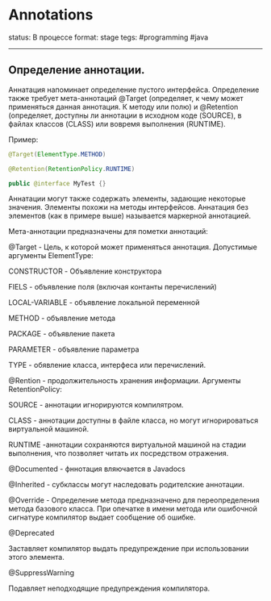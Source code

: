 # Annotations

status: В процессе
format: stage
tegs: #programming #java 

----
## Определение аннотации. 

Аннатация напоминает определение пустого интерфейса. Определение также требует мета-аннотаций @Target (определяет, к чему может применяться данная аннотация. К методу или полю) и @Retention (определяет, доступны ли аннотации в исходном коде (SOURCE), в файлах классов (CLASS) или вовремя выполнения (RUNTIME). 


Пример:  
```java
@Target(ElementType.METHOD) 

@Retention(RetentionPolicy.RUNTIME) 

public @interface MyTest {} 
```
 

Аннатации могут также содержать элементы, задающие некоторые значения. Элементы похожи на методы интерфейсов. Аннатация без элементов (как в примере выше) называется маркерной аннотацией. 

 

Мета-аннотации предназначены для пометки аннотаций: 

 

@Target - Цель, к которой может применяться аннотация. Допустимые аргументы ElementType: 

CONSTRUCTOR - Объявление конструктора 

FIELS - объявление поля (включая контанты перечислений) 

LOCAL-VARIABLE - объявление локальной переменной 

METHOD - объявление метода 

PACKAGE - объявление пакета 

PARAMETER - объявление параметра 

TYPE - обявление класса, интерфеса или перечислений. 

 

@Rention - продолжительность хранения информации. Аргументы RetentionPolicy: 

SOURCE - аннотации игнорируются компилятром. 

CLASS - аннотации доступны в файле класса, но могут игнорироваться виртуальной машиной. 

RUNTIME -аннотации сохраняются виртуальной машиной на стадии выполнения, что позволяет читать их посредством отражения. 

 

@Documented - фннотация вляючается в Javadocs 

 

@Inherited - субклассы могут наследовать родителские аннотации. 

 

@Override - Oпределение метода предназначено для переопределения метода базового класса. При опечатке в имени метода или ошибочной сигнатуре компилятор выдает сообщение об ошибке. 

@Deprecated 

Заставляет компилятор выдать предупреждение при использовании этого элемента. 

@SuppressWarning 

Подавляет неподходящие предупреждения компилятора. 

 

 

 